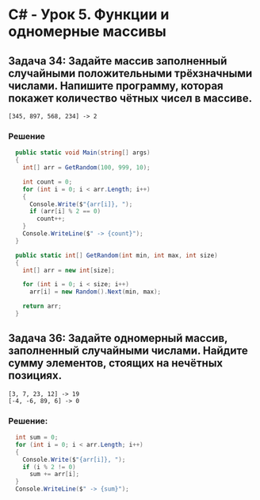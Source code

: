 # C# - Урок 5. Функции и одномерные массивы

## Задача 34: Задайте массив заполненный случайными положительными трёхзначными числами. Напишите программу, которая покажет количество чётных чисел в массиве.

```
[345, 897, 568, 234] -> 2
```

### Решение

```c#
  public static void Main(string[] args)
  {
    int[] arr = GetRandom(100, 999, 10);

    int count = 0;
    for (int i = 0; i < arr.Length; i++)
    {
      Console.Write($"{arr[i]}, ");
      if (arr[i] % 2 == 0)
        count++;
    }
    Console.WriteLine($" -> {count}");
  }

  public static int[] GetRandom(int min, int max, int size)
  {
    int[] arr = new int[size];

    for (int i = 0; i < size; i++)
      arr[i] = new Random().Next(min, max);

    return arr;
  }
```

## Задача 36: Задайте одномерный массив, заполненный случайными числами. Найдите сумму элементов, стоящих на нечётных позициях.

```
[3, 7, 23, 12] -> 19
[-4, -6, 89, 6] -> 0
```

### Решение:

```c#
  int sum = 0;
  for (int i = 0; i < arr.Length; i++)
  {
    Console.Write($"{arr[i]}, ");
    if (i % 2 != 0)
      sum += arr[i];
  }
  Console.WriteLine($" -> {sum}");
```